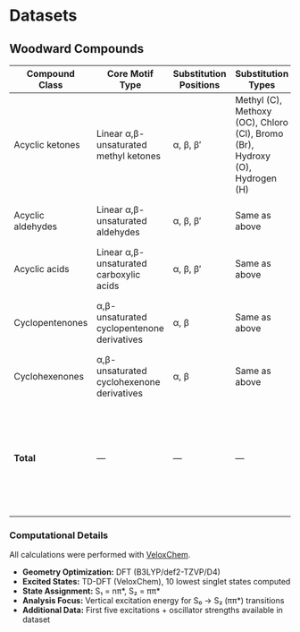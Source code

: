 # Datasets

## Woodward Compounds

| Compound Class       | Core Motif Type                                | Substitution Positions               | Substitution Types                                                                                       | No. of Molecules | Stereoisomers Considered                     | Notes                                                                                                          |
|----------------------|------------------------------------------------|---------------------------------------|----------------------------------------------------------------------------------------------------------|------------------|-----------------------------------------------|----------------------------------------------------------------------------------------------------------------|
| Acyclic ketones      | Linear α,β-unsaturated methyl ketones          | α, β, β′                              | Methyl (C), Methoxy (OC), Chloro (Cl), Bromo (Br), Hydroxy (O), Hydrogen (H)                             | 216              | cis/trans for β-, α,β-, β,β′ substitutions    | All mono-, di-, and tri-substitution patterns systematically enumerated                                       |
| Acyclic aldehydes    | Linear α,β-unsaturated aldehydes               | α, β, β′                              | Same as above                                                                                            | 216              | cis/trans for β-, α,β-, β,β′ substitutions    | Same combinatorial approach as ketones                                                                         |
| Acyclic acids        | Linear α,β-unsaturated carboxylic acids        | α, β, β′                              | Same as above                                                                                            | 216              | cis/trans for β-, α,β-, β,β′ substitutions    | Same combinatorial approach as ketones                                                                         |
| Cyclopentenones      | α,β-unsaturated cyclopentenone derivatives     | α, β                                  | Same as above                                                                                            | 36               | —                                             | Mono- and di-substitution patterns; only one β-position available                                              |
| Cyclohexenones       | α,β-unsaturated cyclohexenone derivatives      | α, β                                  | Same as above                                                                                            | 36               | —                                             | Same as cyclopentenones                                                                                         |
| **Total**            | —                                              | —                                     | —                                                                                                        | **720**          | —                                             | All structures encoded as isomeric SMILES, 3D geometries generated with ETKDG, optimized with DFT, TD-DFT data |

### Computational Details

All calculations were performed with [VeloxChem]().

- **Geometry Optimization:** DFT (B3LYP/def2-TZVP/D4)  
- **Excited States:** TD-DFT (VeloxChem), 10 lowest singlet states computed  
- **State Assignment:** S₁ = nπ*, S₂ = ππ*  
- **Analysis Focus:** Vertical excitation energy for S₀ → S₂ (ππ*) transitions  
- **Additional Data:** First five excitations + oscillator strengths available in dataset  

